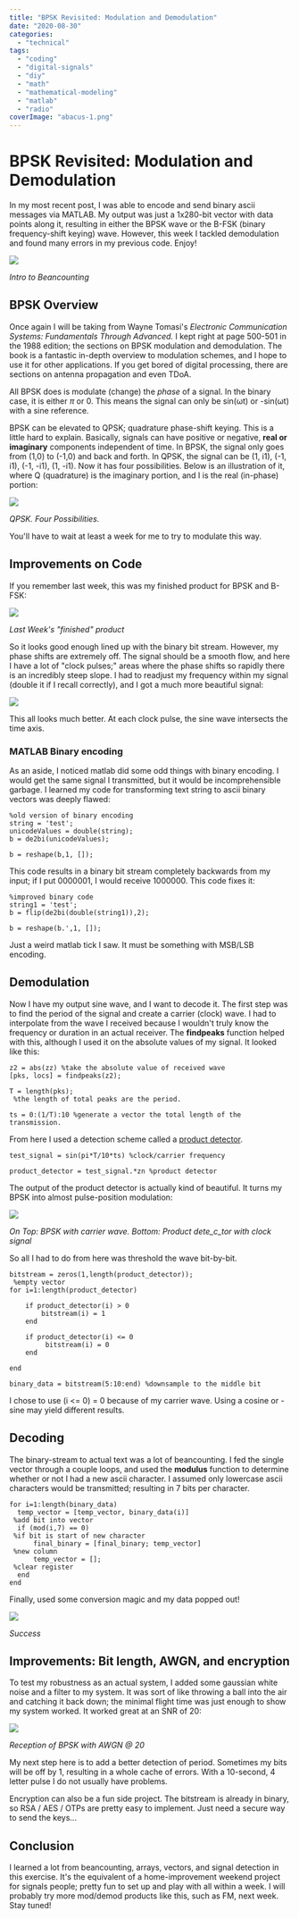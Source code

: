 ```yaml
---
title: "BPSK Revisited: Modulation and Demodulation"
date: "2020-08-30"
categories:
  - "technical"
tags:
  - "coding"
  - "digital-signals"
  - "diy"
  - "math"
  - "mathematical-modeling"
  - "matlab"
  - "radio"
coverImage: "abacus-1.png"
---
```

# BPSK Revisited: Modulation and Demodulation

In my most recent post, I was able to encode and send binary ascii messages via MATLAB. My output was just a 1x280-bit vector with data points along it, resulting in either the BPSK wave or the B-FSK (binary frequency-shift keying) wave. However, this week I tackled demodulation and found many errors in my previous code. Enjoy!

![](https://n2wu.files.wordpress.com/2020/08/abacus.png?w=488)

_Intro to Beancounting_

## BPSK Overview

Once again I will be taking from Wayne Tomasi's _Electronic Communication Systems: Fundamentals Through Advanced._ I kept right at page 500-501 in the 1988 edition; the sections on BPSK modulation and demodulation. The book is a fantastic in-depth overview to modulation schemes, and I hope to use it for other applications. If you get bored of digital processing, there are sections on antenna propagation and even TDoA.

All BPSK does is modulate (change) the _phase_ of a signal. In the binary case, it is either _π_ or 0. This means the signal can only be sin(ωt) or -sin(ωt) with a sine reference.

BPSK can be elevated to QPSK; quadrature phase-shift keying. This is a little hard to explain. Basically, signals can have positive or negative, **real or imaginary** components independent of time. In BPSK, the signal only goes from (1,0) to (-1,0) and back and forth. In QPSK, the signal can be (1, i1), (-1, i1), (-1, -i1), (1, -i1). Now it has four possibilities. Below is an illustration of it, where Q (quadrature) is the imaginary portion, and I is the real (in-phase) portion:

![](https://n2wu.files.wordpress.com/2020/08/qpsk.png?w=602)

_QPSK. Four Possibilities._

You'll have to wait at least a week for me to try to modulate this way.

## Improvements on Code

If you remember last week, this was my finished product for BPSK and B-FSK:

![](https://n2wu.files.wordpress.com/2020/08/bpsk.png?w=1024)

_Last Week's "finished" product_

So it looks good enough lined up with the binary bit stream. However, my phase shifts are extremely off. The signal should be a smooth flow, and here I have a lot of "clock pulses;" areas where the phase shifts so rapidly there is an incredibly steep slope. I had to readjust my frequency within my signal (double it if I recall correctly), and I got a much more beautiful signal:

![](https://n2wu.files.wordpress.com/2020/08/bpsk_transmission.png?w=1024)

This all looks much better. At each clock pulse, the sine wave intersects the time axis.

### MATLAB Binary encoding

As an aside, I noticed matlab did some odd things with binary encoding. I would get the same signal I transmitted, but it would be incomprehensible garbage. I learned my code for transforming text string to ascii binary vectors was deeply flawed:

```
%old version of binary encoding
string = 'test';
unicodeValues = double(string);
b = de2bi(unicodeValues);

b = reshape(b,1, []);
```

This code results in a binary bit stream completely backwards from my input; if I put 0000001, I would receive 1000000. This code fixes it:

```
%improved binary code
string1 = 'test';
b = flip(de2bi(double(string1)),2);

b = reshape(b.',1, []);
```

Just a weird matlab tick I saw. It must be something with MSB/LSB encoding.

## Demodulation

Now I have my output sine wave, and I want to decode it. The first step was to find the period of the signal and create a carrier (clock) wave. I had to interpolate from the wave I received because I wouldn't truly know the frequency or duration in an actual receiver. The **findpeaks** function helped with this, although I used it on the absolute values of my signal. It looked like this:

```
z2 = abs(zz) %take the absolute value of received wave
[pks, locs] = findpeaks(z2);

T = length(pks);
 %the length of total peaks are the period.

ts = 0:(1/T):10 %generate a vector the total length of the transmission.
```

From here I used a detection scheme called a [product detector](https://en.wikipedia.org/wiki/Product_detector).

```
test_signal = sin(pi*T/10*ts) %clock/carrier frequency

product_detector = test_signal.*zn %product detector

```

The output of the product detector is actually kind of beautiful. It turns my BPSK into almost pulse-position modulation:

![](https://n2wu.files.wordpress.com/2020/08/microsoftteams-image.png?w=1024)

_On Top: BPSK with carrier wave. Bottom: Product dete_c_tor with clock signal_

So all I had to do from here was threshold the wave bit-by-bit.

```
bitstream = zeros(1,length(product_detector));
 %empty vector
for i=1:length(product_detector)

    if product_detector(i) > 0
        bitstream(i) = 1
    end

    if product_detector(i) <= 0
         bitstream(i) = 0
    end

end

binary_data = bitstream(5:10:end) %downsample to the middle bit
```

I chose to use (i <= 0) = 0 because of my carrier wave. Using a cosine or -sine may yield different results.

## Decoding

The binary-stream to actual text was a lot of beancounting. I fed the single vector through a couple loops, and used the **modulus** function to determine whether or not I had a new ascii character. I assumed only lowercase ascii characters would be transmitted; resulting in 7 bits per character.

```
for i=1:length(binary_data)
  temp_vector = [temp_vector, binary_data(i)]
 %add bit into vector
  if (mod(i,7) == 0)
 %if bit is start of new character
      final_binary = [final_binary; temp_vector]
 %new column
      temp_vector = [];
 %clear register
  end
end
```

Finally, used some conversion magic and my data popped out!

![](https://n2wu.files.wordpress.com/2020/08/bpsk_output.png?w=248)

_Success_

## Improvements: Bit length, AWGN, and encryption

To test my robustness as an actual system, I added some gaussian white noise and a filter to my system. It was sort of like throwing a ball into the air and catching it back down; the minimal flight time was just enough to show my system worked. It worked great at an SNR of 20:

![](https://n2wu.files.wordpress.com/2020/08/bpsk_mod_demod.png?w=1024)

_Reception of BPSK with AWGN @ 20_

My next step here is to add a better detection of period. Sometimes my bits will be off by 1, resulting in a whole cache of errors. With a 10-second, 4 letter pulse I do not usually have problems.

Encryption can also be a fun side project. The bitstream is already in binary, so RSA / AES / OTPs are pretty easy to implement. Just need a secure way to send the keys...

## Conclusion

I learned a lot from beancounting, arrays, vectors, and signal detection in this exercise. It's the equivalent of a home-improvement weekend project for signals people; pretty fun to set up and play with all within a week. I will probably try more mod/demod products like this, such as FM, next week. Stay tuned!
